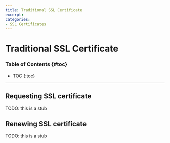 ```yaml
---
title: Traditional SSL Certificate
excerpt:
categories:
- SSL Certificates
---
```


# Traditional SSL Certificate

### Table of Contents {#toc}

* TOC
{:toc}

---


## Requesting SSL certificate

TODO: this is a stub


## Renewing SSL certificate

TODO: this is a stub
